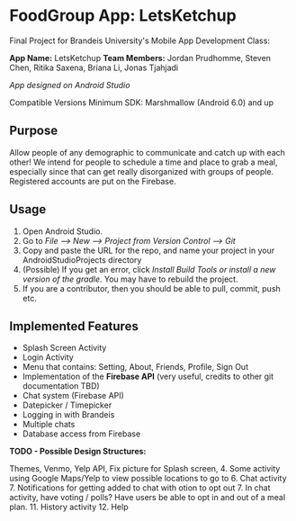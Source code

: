 # FoodGroup App: LetsKetchup
Final Project for Brandeis University's Mobile App Development Class:

**App Name:** LetsKetchup
**Team Members:** Jordan Prudhomme, Steven Chen, Ritika Saxena, Briana Li, Jonas Tjahjadi 

*App designed on Android Studio*

Compatible Versions Minimum SDK: Marshmallow (Android 6.0) and up

## Purpose
Allow people of any demographic to communicate and catch up with each other! We intend for people to schedule a time and place to grab a meal,
especially since that can get really disorganized with groups of people. Registered accounts are put on the Firebase.

## Usage 

1. Open Android Studio.
2. Go to *File --> New --> Project from Version Control --> Git*
3. Copy and paste the URL for the repo, and name your project in your AndroidStudioProjects directory
4. (Possible) If you get an error, click *Install Build Tools or install a new version of the gradle*. You may have to rebuild the project.
5. If you are a contributor, then you should be able to pull, commit, push etc.

## Implemented Features

* Splash Screen Activity
* Login Activity
* Menu that contains: Setting, About, Friends, Profile, Sign Out
* Implementation of the **Firebase API** (very useful, credits to other git documentation TBD)
* Chat system (Firebase API)
* Datepicker / Timepicker
* Logging in with Brandeis
* Multiple chats
* Database access from Firebase


__TODO - Possible Design Structures:__

Themes, Venmo, Yelp API, Fix picture for Splash screen, 
4. Some activity using Google Maps/Yelp to view possible locations to go to
6. Chat activity
7. Notifications for getting added to chat with otion to opt out
7. In chat activity, have voting / polls? Have users be able to opt in and out of a meal plan.
11. History activity
12. Help
